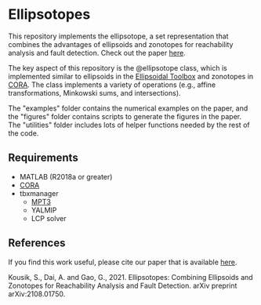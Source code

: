# Ellipsotopes
This repository implements the ellipsotope, a set representation that combines the advantages of ellipsoids and zonotopes for reachability analysis and fault detection. Check out the paper [here](https://arxiv.org/abs/2108.01750).

The key aspect of this repository is the @ellipsotope class, which is implemented similar to ellipsoids in the [Ellipsoidal Toolbox](https://www2.eecs.berkeley.edu/Pubs/TechRpts/2006/EECS-2006-46.html) and zonotopes in [CORA](https://github.com/TUMcps/CORA). The class implements a variety of operations (e.g., affine transformations, Minkowski sums, and intersections).

The "examples" folder contains the numerical examples on the paper, and the "figures" folder contains scripts to generate the figures in the paper. The "utilities" folder includes lots of helper functions needed by the rest of the code.

## Requirements
 - MATLAB (R2018a or greater)
 - [CORA](https://github.com/TUMcps/CORA)
 - tbxmanager
   - [MPT3](https://www.mpt3.org/) 
   - YALMIP
   - LCP solver

## References
If you find this work useful, please cite our paper that is available [here](https://arxiv.org/abs/2108.01750).

Kousik, S., Dai, A. and Gao, G., 2021. Ellipsotopes: Combining Ellipsoids and Zonotopes for Reachability Analysis and Fault Detection. arXiv preprint arXiv:2108.01750.
